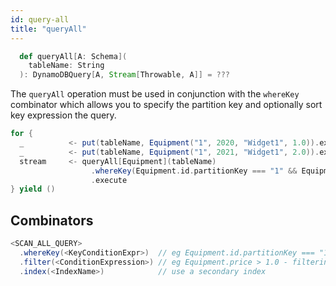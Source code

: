 ```yaml
---
id: query-all
title: "queryAll"
---
```


```scala
  def queryAll[A: Schema](
    tableName: String
  ): DynamoDBQuery[A, Stream[Throwable, A]] = ???
```

The `queryAll` operation must be used in conjunction with the `whereKey` combinator which allows you to specify the partition key and optionally sort key expression the query.

```scala
for {
  _          <- put(tableName, Equipment("1", 2020, "Widget1", 1.0)).execute
  _          <- put(tableName, Equipment("1", 2021, "Widget1", 2.0)).execute
  stream     <- queryAll[Equipment](tableName)
                  .whereKey(Equipment.id.partitionKey === "1" && Equipment.year.sortKey > 2020)
                  .execute
} yield ()
```

## Combinators

```scala
<SCAN_ALL_QUERY>
  .whereKey(<KeyConditionExpr>)  // eg Equipment.id.partitionKey === "1" && Equipment.year.sortKey > 2020
  .filter(<ConditionExpression>) // eg Equipment.price > 1.0 - filtering is done server side AFTER the scan  
  .index(<IndexName>)            // use a secondary index    
```